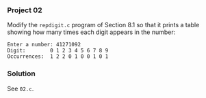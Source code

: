 ### Project 02

Modify the `repdigit.c` program of Section 8.1 so that it prints a table showing
how many times each digit appears in the number:

```
Enter a number: 41271092
Digit:        0 1 2 3 4 5 6 7 8 9
Occurrences:  1 2 2 0 1 0 0 1 0 1
```

### Solution

See `02.c`.
